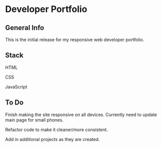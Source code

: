 # Developer Portfolio

## General Info

This is the initial release for my responsive web developer portfolio. 

## Stack
HTML

CSS

JavaScript

## To Do

Finish making the site responsive on all devices. Currently need to update main page for small phones. 

Refactor code to make it cleaner/more consistent.

Add in additional projects as they are created.
